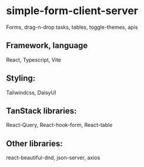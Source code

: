 # simple-form-client-server
Forms, drag-n-drop tasks, tables, toggle-themes, apis
## Framework, language
React, Typescript, Vite
## Styling:
Tailwindcss, DaisyUI
## TanStack libraries:
React-Query, React-hook-form, React-table
## Other libraries:
react-beautiful-dnd, json-server, axios
